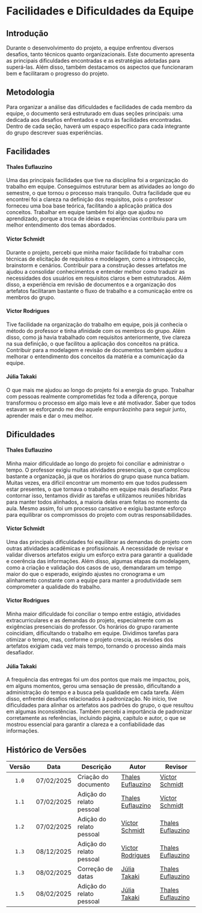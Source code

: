 # Facilidades e Dificuldades da Equipe

## Introdução  

Durante o desenvolvimento do projeto, a equipe enfrentou diversos desafios, tanto técnicos quanto organizacionais. Este documento apresenta as principais dificuldades encontradas e as estratégias adotadas para superá-las. Além disso, também destacamos os aspectos que funcionaram bem e facilitaram o progresso do projeto.  

## Metodologia  

Para organizar a análise das dificuldades e facilidades de cada membro da equipe, o documento será estruturado em duas seções principais: uma dedicada aos desafios enfrentados e outra às facilidades encontradas. Dentro de cada seção, haverá um espaço específico para cada integrante do grupo descrever suas experiências.

## Facilidades

#### Thales Euflauzino
Uma das principais facilidades que tive na disciplina foi a organização do trabalho em equipe. Conseguimos estruturar bem as atividades ao longo do semestre, o que tornou o processo mais tranquilo. Outra facilidade que eu encontrei foi a clareza na definição dos requisitos, pois o professor forneceu uma boa base teórica, facilitando a aplicação prática dos conceitos. Trabalhar em equipe também foi algo que ajudou no aprendizado, porque a troca de ideias e experiências contribuiu para um melhor entendimento dos temas abordados.

#### Víctor Schmidt

Durante o projeto, percebi que minha maior facilidade foi trabalhar com técnicas de elicitação de requisitos e modelagem, como a introspecção, brainstorm e cenários. Contribuir para a construção desses artefatos me ajudou a consolidar conhecimentos e entender melhor como traduzir as necessidades dos usuários em requisitos claros e bem estruturados. Além disso, a experiência em revisão de documentos e a organização dos artefatos facilitaram bastante o fluxo de trabalho e a comunicação entre os membros do grupo.

#### Victor Rodrigues

Tive facilidade na organização do trabalho em equipe, pois já conhecia o método do professor e tinha afinidade com os membros do grupo. Além disso, como já havia trabalhado com requisitos anteriormente, tive clareza na sua definição, o que facilitou a aplicação dos conceitos na prática. Contribuir para a modelagem e revisão de documentos também ajudou a melhorar o entendimento dos conceitos da matéria e a comunicação da equipe.

#### Júlia Takaki
O que mais me ajudou ao longo do projeto foi a energia do grupo. Trabalhar com pessoas realmente comprometidas fez toda a diferença, porque transformou o processo em algo mais leve e até motivador. Saber que todos estavam se esforçando me deu aquele empurrãozinho para seguir junto, aprender mais e dar o meu melhor.

## Dificuldades

#### Thales Euflauzino

Minha maior dificuldade ao longo do projeto foi conciliar e administrar o tempo. O professor exigiu muitas atividades presenciais, o que complicou bastante a organização, já que os horários do grupo quase nunca batiam. Muitas vezes, era difícil encontrar um momento em que todos pudessem estar presentes, o que tornava o trabalho em equipe mais desafiador. Para contornar isso, tentamos dividir as tarefas e utilizamos reuniões híbridas para manter todos alinhados, a maioria delas eram feitas no momento da aula. Mesmo assim, foi um processo cansativo e exigiu bastante esforço para equilibrar os compromissos do projeto com outras responsabilidades.

#### Víctor Schmidt

Uma das principais dificuldades foi equilibrar as demandas do projeto com outras atividades acadêmicas e profissionais. A necessidade de revisar e validar diversos artefatos exigiu um esforço extra para garantir a qualidade e coerência das informações. Além disso, algumas etapas da modelagem, como a criação e validação dos casos de uso, demandaram um tempo maior do que o esperado, exigindo ajustes no cronograma e um alinhamento constante com a equipe para manter a produtividade sem comprometer a qualidade do trabalho.

#### Victor Rodrigues

Minha maior dificuldade foi conciliar o tempo entre estágio, atividades extracurriculares e as demandas do projeto, especialmente com as exigências presenciais do professor. Os horários do grupo raramente coincidiam, dificultando o trabalho em equipe. Dividimos tarefas para otimizar o tempo, mas, conforme o projeto crescia, as revisões dos artefatos exigiam cada vez mais tempo, tornando o processo ainda mais desafiador.

#### Júlia Takaki

A frequência das entregas foi um dos pontos que mais me impactou, pois, em alguns momentos, gerou uma sensação de pressão, dificultando a administração do tempo e a busca pela qualidade em cada tarefa. Além disso, enfrentei desafios relacionados à padronização. No início, tive dificuldades para alinhar os artefatos aos padrões do grupo, o que resultou em algumas inconsistências. Também percebi a importância de padronizar corretamente as referências, incluindo página, capítulo e autor, o que se mostrou essencial para garantir a clareza e a confiabilidade das informações.

## Histórico de Versões

| Versão | Data | Descrição | Autor | Revisor |
| :----: | ---- | --------- | ----- | ------- |
| `1.0`  |07/02/2025| Criação do documento | [Thales Euflauzino](https://github.com/thaleseuflauzino) | [Víctor Schmidt](https://github.com/moonshinerd) |
| `1.1`  |07/02/2025| Adição do relato pessoal | [Thales Euflauzino](https://github.com/thaleseuflauzino) | [Víctor Schmidt](https://github.com/moonshinerd) |
| `1.2`  |07/02/2025| Adição do relato pessoal | [Víctor Schmidt](https://github.com/moonshinerd) | [Thales Euflauzino](https://github.com/thaleseuflauzino) |
| `1.3`  |08/12/2025| Adição do relato pessoal | [Victor Rodrigues](https://github.com/ViictorHugoo) | [Thales Euflauzino](https://github.com/thaleseuflauzino) |
| `1.3`  |08/02/2025| Correção de datas | [Júlia Takaki](https://github.com/juliatakaki) |  [Thales Euflauzino](https://github.com/thaleseuflauzino) |
| `1.5`  |08/02/2025| Adição do relato pessoal | [Júlia Takaki](https://github.com/juliatakaki) |  [Thales Euflauzino](https://github.com/thaleseuflauzino) |

